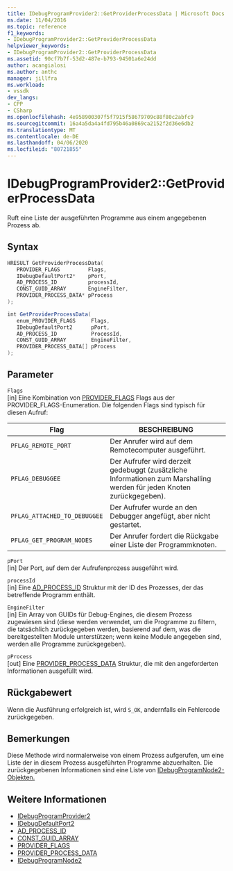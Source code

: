 ```yaml
---
title: IDebugProgramProvider2::GetProviderProcessData | Microsoft Docs
ms.date: 11/04/2016
ms.topic: reference
f1_keywords:
- IDebugProgramProvider2::GetProviderProcessData
helpviewer_keywords:
- IDebugProgramProvider2::GetProviderProcessData
ms.assetid: 90cf7b7f-53d2-487e-b793-94501a6e24dd
author: acangialosi
ms.author: anthc
manager: jillfra
ms.workload:
- vssdk
dev_langs:
- CPP
- CSharp
ms.openlocfilehash: 4e958900307f5f7915f58679709c88f80c2abfc9
ms.sourcegitcommit: 16a4a5da4a4fd795b46a0869ca2152f2d36e6db2
ms.translationtype: MT
ms.contentlocale: de-DE
ms.lasthandoff: 04/06/2020
ms.locfileid: "80721855"
---
```

# <a name="idebugprogramprovider2getproviderprocessdata"></a>IDebugProgramProvider2::GetProviderProcessData
Ruft eine Liste der ausgeführten Programme aus einem angegebenen Prozess ab.

## <a name="syntax"></a>Syntax

```cpp
HRESULT GetProviderProcessData(
   PROVIDER_FLAGS         Flags,
   IDebugDefaultPort2*    pPort,
   AD_PROCESS_ID          processId,
   CONST_GUID_ARRAY       EngineFilter,
   PROVIDER_PROCESS_DATA* pProcess
);
```

```csharp
int GetProviderProcessData(
   enum_PROVIDER_FLAGS     Flags,
   IDebugDefaultPort2      pPort,
   AD_PROCESS_ID           ProcessId,
   CONST_GUID_ARRAY        EngineFilter,
   PROVIDER_PROCESS_DATA[] pProcess
);
```

## <a name="parameters"></a>Parameter
`Flags`\
[in] Eine Kombination von [PROVIDER_FLAGS](../../../extensibility/debugger/reference/provider-flags.md) Flags aus der PROVIDER_FLAGS-Enumeration. Die folgenden Flags sind typisch für diesen Aufruf:

|Flag|BESCHREIBUNG|
|----------|-----------------|
|`PFLAG_REMOTE_PORT`|Der Anrufer wird auf dem Remotecomputer ausgeführt.|
|`PFLAG_DEBUGGEE`|Der Aufrufer wird derzeit gedebuggt (zusätzliche Informationen zum Marshalling werden für jeden Knoten zurückgegeben).|
|`PFLAG_ATTACHED_TO_DEBUGGEE`|Der Aufrufer wurde an den Debugger angefügt, aber nicht gestartet.|
|`PFLAG_GET_PROGRAM_NODES`|Der Anrufer fordert die Rückgabe einer Liste der Programmknoten.|

`pPort`\
[in] Der Port, auf dem der Aufrufenprozess ausgeführt wird.

`processId`\
[in] Eine [AD_PROCESS_ID](../../../extensibility/debugger/reference/ad-process-id.md) Struktur mit der ID des Prozesses, der das betreffende Programm enthält.

`EngineFilter`\
[in] Ein Array von GUIDs für Debug-Engines, die diesem Prozess zugewiesen sind (diese werden verwendet, um die Programme zu filtern, die tatsächlich zurückgegeben werden, basierend auf dem, was die bereitgestellten Module unterstützen; wenn keine Module angegeben sind, werden alle Programme zurückgegeben).

`pProcess`\
[out] Eine [PROVIDER_PROCESS_DATA](../../../extensibility/debugger/reference/provider-process-data.md) Struktur, die mit den angeforderten Informationen ausgefüllt wird.

## <a name="return-value"></a>Rückgabewert
 Wenn die Ausführung erfolgreich ist, wird `S_OK`, andernfalls ein Fehlercode zurückgegeben.

## <a name="remarks"></a>Bemerkungen
 Diese Methode wird normalerweise von einem Prozess aufgerufen, um eine Liste der in diesem Prozess ausgeführten Programme abzuerhalten. Die zurückgegebenen Informationen sind eine Liste von [IDebugProgramNode2-Objekten.](../../../extensibility/debugger/reference/idebugprogramnode2.md)

## <a name="see-also"></a>Weitere Informationen
- [IDebugProgramProvider2](../../../extensibility/debugger/reference/idebugprogramprovider2.md)
- [IDebugDefaultPort2](../../../extensibility/debugger/reference/idebugdefaultport2.md)
- [AD_PROCESS_ID](../../../extensibility/debugger/reference/ad-process-id.md)
- [CONST_GUID_ARRAY](../../../extensibility/debugger/reference/const-guid-array.md)
- [PROVIDER_FLAGS](../../../extensibility/debugger/reference/provider-flags.md)
- [PROVIDER_PROCESS_DATA](../../../extensibility/debugger/reference/provider-process-data.md)
- [IDebugProgramNode2](../../../extensibility/debugger/reference/idebugprogramnode2.md)
